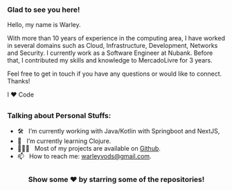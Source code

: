 ### Glad to see you here! &nbsp;

Hello, my name is Warley.

With more than 10 years of experience in the computing area, I have worked in several domains such as Cloud, Infrastructure, Development, Networks and Security. I currently work as a Software Engineer at Nubank. Before that, I contributed my skills and knowledge to MercadoLivre for 3 years.

Feel free to get in touch if you have any questions or would like to connect. Thanks!

I ❤️ Code

##

### Talking about Personal Stuffs:
- 🛠 &nbsp; I’m currently working with Java/Kotlin with Springboot and NextJS, <br />
- 🚀 &nbsp; I’m currently learning Clojure.
- 👨🏻‍💻 &nbsp; Most of my projects are available on [Github](https://github.com/warleyvods).
- 📫 &nbsp; How to reach me: warleyvods@gmail.com.


##

<div align="center">

### Show some ❤️ by starring some of the repositories!

</div>

